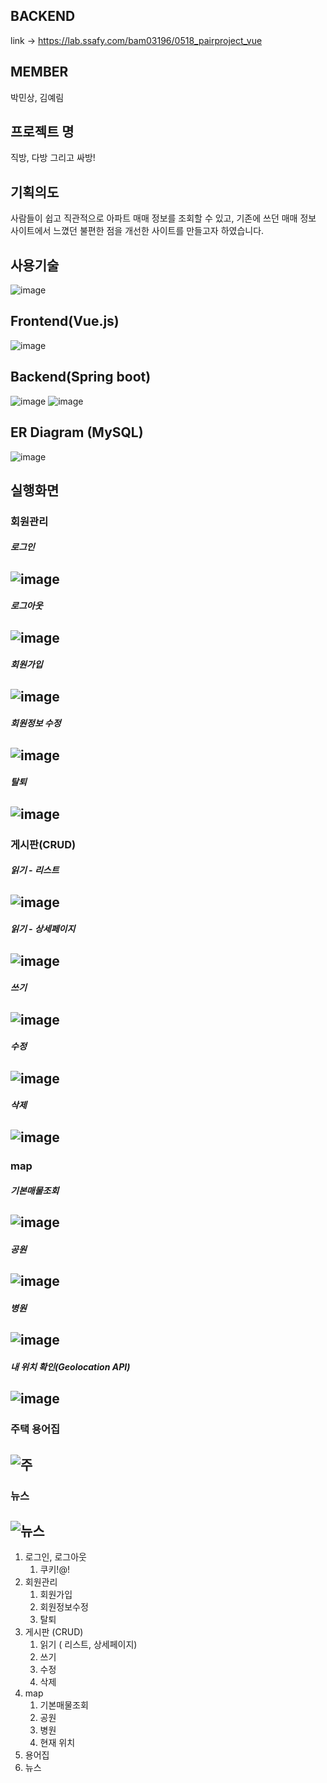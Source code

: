 ## BACKEND
link -> https://lab.ssafy.com/bam03196/0518_pairproject_vue

## MEMBER
박민상, 김예림

## 프로젝트 명
직방, 다방 그리고 싸방!


## 기획의도
사람들이 쉽고 직관적으로 아파트 매매 정보를 조회할 수 있고,
기존에 쓰던 매매 정보 사이트에서 느꼈던 불편한 점을 개선한 사이트를 만들고자 하였습니다.

## 사용기술
![image](/uploads/ce009128fbc6421c44f4914189b7445a/image.png)

## Frontend(Vue.js) 
![image](/uploads/56bf5c7d580ea0f21af79adfc3751a9f/image.png)

## Backend(Spring boot)
![image](/uploads/88d43bf47f0afba7558155b437f6a7ba/image.png)
![image](/uploads/8348d63bbeb1bed603d0efbc0fe49ce1/image.png)

## ER Diagram (MySQL)
![image](/uploads/71f32a5988e68160bc5d428623dea32d/image.png)


## 실행화면

### 회원관리

##### 로그인
![image](/uploads/03ba3f009b2c990d3d7b24edeaa9e0df/image.png)
---------- 
##### 로그아웃
![image](/uploads/7f0d816944b0fca38bf8f96181303a85/image.png)
---------- 
##### 회원가입
![image](/uploads/d7def99a2de9cf483d5ab04fd1bfa74e/image.png)
---------- 
##### 회원정보 수정
![image](/uploads/ac2e77612f8591b648d126c62f4ff645/image.png)
---------- 
##### 탈퇴
![image](/uploads/343fd42f17a60eafb733719855d8417b/image.png)
---------- 
### 게시판(CRUD)

##### 읽기 - 리스트
![image](/uploads/790061878ae030e284eeaf15bc2e3ff2/image.png)
---------- 
##### 읽기 - 상세페이지
![image](/uploads/5de7288ea0dff9b5d5f29f2c4cee1b91/image.png)
---------- 
##### 쓰기
![image](/uploads/ee78e7dd5150341ebbc25c66ea6e677d/image.png)
---------- 
##### 수정
![image](/uploads/392ec98d076b5f8d57b185af5c958ff4/image.png)
---------- 
##### 삭제
![image](/uploads/5de7288ea0dff9b5d5f29f2c4cee1b91/image.png)
---------- 
### map

##### 기본매물조회
![image](/uploads/87a01c9064a2936bdd0aee494d3cb6a5/image.png)
---------- 
##### 공원
![image](/uploads/1608e62e562a02daa520ab1b6bd3f82d/image.png)
---------- 
##### 병원
![image](/uploads/5d64a838320afeafb16c0bb89ff983da/image.png)
---------- 
##### 내 위치 확인(Geolocation API)
![image](/uploads/52cf85406f81620b1cb64303d1b95bc5/image.png)
---------- 
### 주택 용어집
![주](/uploads/e16f56fcb3a9a37871733045f8b19f66/주.png)
---------- 
### 뉴스
![뉴스](/uploads/f845ed6f8d0e02a9197140f2592a5961/뉴스.png)
---------- 

1. 로그인, 로그아웃
    1. 쿠키!@!
2. 회원관리
    1. 회원가입
    2. 회원정보수정
    3. 탈퇴
3. 게시판 (CRUD)
    1. 읽기 ( 리스트, 상세페이지)
    2. 쓰기
    3. 수정
    4. 삭제
4. map
    1. 기본매물조회
    2. 공원
    3. 병원
    4. 현재 위치
5. 용어집
6. 뉴스